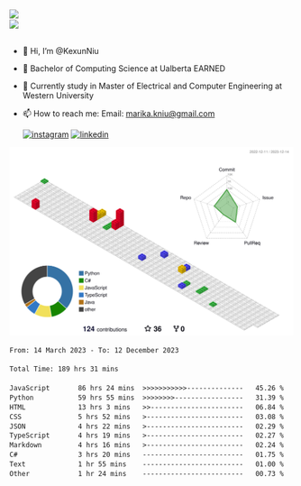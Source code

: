 <a href="https://github.com/anuraghazra/github-readme-stats">
  <img align="center" src="https://github-readme-stats.vercel.app/api?username=KexunNiu&show_icons=true" />
</a>
</br>
<a href="https://github.com/anuraghazra/github-readme-stats">
  <img align="center" src="https://github-readme-stats.vercel.app/api/top-langs/?username=KexunNiu" />
</a>

</br>
</br>

- 👋 Hi, I’m @KexunNiu
- 👀 Bachelor of Computing Science at Ualberta EARNED
- 🌱 Currently study in Master of Electrical and Computer Engineering at Western University
- 📫 How to reach me: Email: marika.kniu@gmail.com
  
  [![instagram](https://github.com/shikhar1020jais1/Git-Social/blob/master/Icons/Instagram1.png (Instagram))][1] [![linkedin](https://github.com/shikhar1020jais1/Git-Social/blob/master/Icons/LinkedIn1.png (LinkedIn))][2]

<!-- To Link your profile to the media buttons -->

[1]: https://www.instagram.com/barryn719_
[2]: https://www.linkedin.com/in/kexun-niu



![](./profile-3d-contrib/profile-gitblock.svg)

<!--START_SECTION:waka-->

```txt
From: 14 March 2023 - To: 12 December 2023

Total Time: 189 hrs 31 mins

JavaScript       86 hrs 24 mins  >>>>>>>>>>>--------------   45.26 %
Python           59 hrs 55 mins  >>>>>>>>-----------------   31.39 %
HTML             13 hrs 3 mins   >>-----------------------   06.84 %
CSS              5 hrs 52 mins   >------------------------   03.08 %
JSON             4 hrs 22 mins   >------------------------   02.29 %
TypeScript       4 hrs 19 mins   >------------------------   02.27 %
Markdown         4 hrs 16 mins   >------------------------   02.24 %
C#               3 hrs 20 mins   -------------------------   01.75 %
Text             1 hr 55 mins    -------------------------   01.00 %
Other            1 hr 24 mins    -------------------------   00.73 %
```

<!--END_SECTION:waka-->

